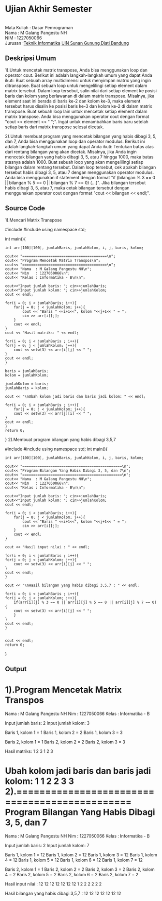 # Ujian Akhir Semester 
<br>Mata Kuliah 	: Dasar Pemrograman
<br> Nama		: M Galang Pangestu NH
<br>NIM		: 1227050066
<br>Jurusan		:[Teknik Informatika](http://if.uinsgd.ac.id/) [UIN Sunan Gunung Djati Bandung](https://uinsgd.ac.id/) 

## Deskripsi Umum
1).Untuk mencetak matrix transpose, Anda bisa menggunakan loop dan operator cout. Berikut ini adalah langkah-langkah umum yang dapat Anda ikuti:
Buat sebuah array multidimensi untuk menyimpan matrix yang ingin ditranspose.
Buat sebuah loop untuk mengelilingi setiap element dalam matrix tersebut.
Dalam loop tersebut, salin nilai dari setiap element ke posisi baris dan kolom yang berlawanan di dalam matrix transpose. Misalnya, jika element saat ini berada di baris ke-2 dan kolom ke-3, maka element tersebut harus disalin ke posisi baris ke-3 dan kolom ke-2 di dalam matrix transpose.
Buat sebuah loop lain untuk mencetak setiap element dalam matrix transpose. Anda bisa menggunakan operator cout dengan format "cout << element << " ";". Ingat untuk menambahkan baris baru setelah setiap baris dari matrix transpose selesai dicetak.

2).Untuk membuat program yang mencetak bilangan yang habis dibagi 3, 5, dan 7, Anda bisa menggunakan loop dan operator modulus. Berikut ini adalah langkah-langkah umum yang dapat Anda ikuti:
Tentukan batas atas dari rentang bilangan yang akan dicetak. Misalnya, jika Anda ingin mencetak bilangan yang habis dibagi 3, 5, atau 7 hingga 1000, maka batas atasnya adalah 1000.
Buat sebuah loop yang akan mengelilingi setiap bilangan dalam rentang tersebut.
Dalam loop tersebut, cek apakah bilangan tersebut habis dibagi 3, 5, atau 7 dengan menggunakan operator modulus. Anda bisa menggunakan if statement dengan format "if (bilangan % 3 == 0 || bilangan % 5 == 0 || bilangan % 7 == 0) {...}".
Jika bilangan tersebut habis dibagi 3, 5, atau 7, maka cetak bilangan tersebut dengan menggunakan operator cout dengan format "cout << bilangan << endl;".
## Source Code
1).Mencari Matrix Transpose


#include<iostream>
#include<iomanip>
using namespace std;

int main(){
    
	int arr[100][100], jumlahBaris, jumlahKolom, i, j, baris, kolom;
	
	cout<< "=======================================\n";
	cout<< "Program Mencetak Matrix Transpos\n";
	cout<< "=======================================\n";
	cout<< "Nama  : M Galang Pangestu NH\n";
	cout<< "Nim   : 1227050066\n";
	cout<< "Kelas : Informatika - B\n\n";

    cout<<"Input jumlah baris: "; cin>>jumlahBaris;
    cout<<"Input jumlah kolom: "; cin>>jumlahKolom;
    cout << endl;

    for(i = 0; i < jumlahBaris; i++){
        for(j = 0; j < jumlahKolom; j++){
            cout << "Baris " <<i+1<<", kolom "<<j+1<< " = ";
            cin >> arr[i][j];
        }
        cout << endl;
    }
    cout << "Hasil matriks: " << endl;

    for(i = 0; i < jumlahBaris ; i++){
    for(j = 0; j < jumlahKolom; j++){
        cout << setw(3) << arr[i][j] << " ";
    }
    cout << endl;
    }

    baris = jumlahBaris;
    kolom = jumlahKolom;

    jumlahKolom = baris;
    jumlahBaris = kolom;

    cout << "\nUbah kolom jadi baris dan baris jadi kolom: " << endl;

    for(i = 0; i < jumlahBaris ; i++){
    	for(j = 0; j < jumlahKolom; j++){
        cout << setw(3) << arr[j][i] << " ";
    }
    cout << endl;
    }
	return 0;
}
2).Membuat program bilangan yang habis dibagi 3,5,7

	
#include <iostream>
#include <iomanip>
using namespace std;
int main(){
    
	int arr[100][100], jumlahBaris, jumlahKolom, i, j, baris, kolom;
	
	cout<< "==============================================\n";
	cout<< "Program Bilangan Yang Habis Dibagi 3, 5, dan 7\n";
	cout<< "==============================================\n";
	cout<< "Nama  : M Galang Pangestu NH\n";
	cout<< "Nim   : 1227050066\n";
	cout<< "Kelas : Informatika - B\n\n";

    cout<<"Input jumlah baris: "; cin>>jumlahBaris;
    cout<<"Input jumlah kolom: "; cin>>jumlahKolom;
    cout << endl;

    for(i = 0; i < jumlahBaris; i++){
        for(j = 0; j < jumlahKolom; j++){
            cout << "Baris " <<i+1<<", kolom "<<j+1<< " = ";
            cin >> arr[i][j];
        }
        cout << endl;
    }

    cout << "Hasil input nilai : " << endl;

    for(i = 0; i < jumlahBaris ; i++){
    for(j = 0; j < jumlahKolom; j++){
        cout << setw(3) << arr[i][j] << " ";
    }
    cout << endl;
    }

    cout << "\nHasil bilangan yang habis dibagi 3,5,7 : " << endl;

    for(i = 0; i < jumlahBaris ; i++){
    for(j = 0; j < jumlahKolom; j++){
        if(arr[i][j] % 3 == 0 || arr[i][j] % 5 == 0 || arr[i][j] % 7 == 0){
        cout << setw(3) << arr[i][j] << " ";
        }
    }
    cout << endl;
    }

    
    cout << endl;
    return 0;
}
## Output
1).Program Mencetak Matrix Transpos
=======================================
Nama  : M Galang Pangestu NH
Nim   : 1227050066
Kelas : Informatika - B

Input jumlah baris: 2
Input jumlah kolom: 3

Baris 1, kolom 1 = 1
Baris 1, kolom 2 = 2
Baris 1, kolom 3 = 3

Baris 2, kolom 1 = 1
Baris 2, kolom 2 = 2
Baris 2, kolom 3 = 3

Hasil matriks:
  1   2   3
  1   2   3

Ubah kolom jadi baris dan baris jadi kolom:
  1   1
  2   2
  3   3
2).==============================================
Program Bilangan Yang Habis Dibagi 3, 5, dan 7
==============================================
Nama  : M Galang Pangestu NH
Nim   : 1227050066
Kelas : Informatika - B

Input jumlah baris: 2
Input jumlah kolom:
7

Baris 1, kolom 1 = 12
Baris 1, kolom 2 = 12
Baris 1, kolom 3 = 12
Baris 1, kolom 4 = 12
Baris 1, kolom 5 = 12
Baris 1, kolom 6 = 12
Baris 1, kolom 7 = 12

Baris 2, kolom 1 = 1
Baris 2, kolom 2 = 2
Baris 2, kolom 3 = 2
Baris 2, kolom 4 = 2
Baris 2, kolom 5 = 2
Baris 2, kolom 6 = 2
Baris 2, kolom 7 = 2

Hasil input nilai :
 12  12  12  12  12  12  12
  1   2   2   2   2   2   2

Hasil bilangan yang habis dibagi 3,5,7 :
 12  12  12  12  12  12  12
